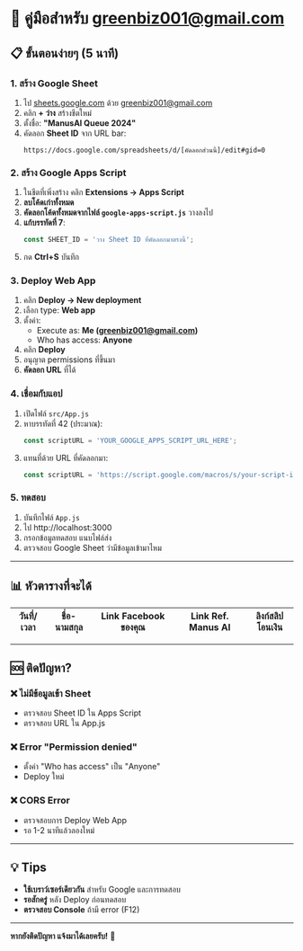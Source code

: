 # 🚀 คู่มือสำหรับ greenbiz001@gmail.com

## 📋 ขั้นตอนง่ายๆ (5 นาที)

### 1. สร้าง Google Sheet
1. ไป [sheets.google.com](https://sheets.google.com) ด้วย greenbiz001@gmail.com
2. คลิก **+ ว่าง** สร้างชีตใหม่
3. ตั้งชื่อ: **"ManusAI Queue 2024"**
4. คัดลอก **Sheet ID** จาก URL bar:
   ```
   https://docs.google.com/spreadsheets/d/[คัดลอกส่วนนี้]/edit#gid=0
   ```

### 2. สร้าง Google Apps Script
1. ในชีตที่เพิ่งสร้าง คลิก **Extensions → Apps Script**
2. **ลบโค้ดเก่าทั้งหมด**
3. **คัดลอกโค้ดทั้งหมดจากไฟล์ `google-apps-script.js`** วางลงไป
4. **แก้บรรทัดที่ 7**: 
   ```javascript
   const SHEET_ID = 'วาง Sheet ID ที่คัดลอกมาตรงนี้';
   ```
5. กด **Ctrl+S** บันทึก

### 3. Deploy Web App
1. คลิก **Deploy → New deployment**
2. เลือก type: **Web app** 
3. ตั้งค่า:
   - Execute as: **Me (greenbiz001@gmail.com)**
   - Who has access: **Anyone**
4. คลิก **Deploy**
5. อนุญาต permissions ที่ขึ้นมา
6. **คัดลอก URL** ที่ได้

### 4. เชื่อมกับแอป
1. เปิดไฟล์ `src/App.js` 
2. หาบรรทัดที่ 42 (ประมาณ):
   ```javascript
   const scriptURL = 'YOUR_GOOGLE_APPS_SCRIPT_URL_HERE';
   ```
3. แทนที่ด้วย URL ที่คัดลอกมา:
   ```javascript
   const scriptURL = 'https://script.google.com/macros/s/your-script-id/exec';
   ```

### 5. ทดสอบ
1. บันทึกไฟล์ `App.js`
2. ไป http://localhost:3000
3. กรอกข้อมูลทดสอบ แนบไฟล์ส่ง
4. ตรวจสอบ Google Sheet ว่ามีข้อมูลเข้ามาไหม

---

## 📊 หัวตารางที่จะได้

| วันที่/เวลา | ชื่อ-นามสกุล | Link Facebook ของคุณ | Link Ref. Manus AI | ลิงก์สลิปโอนเงิน |
|-------------|-------------|---------------------|-------------------|------------------|

---

## 🆘 ติดปัญหา?

### ❌ ไม่มีข้อมูลเข้า Sheet
- ตรวจสอบ Sheet ID ใน Apps Script
- ตรวจสอบ URL ใน App.js

### ❌ Error "Permission denied"  
- ตั้งค่า "Who has access" เป็น "Anyone"
- Deploy ใหม่

### ❌ CORS Error
- ตรวจสอบการ Deploy Web App
- รอ 1-2 นาทีแล้วลองใหม่

---

## 💡 Tips

- **ใช้เบราว์เซอร์เดียวกัน** สำหรับ Google และการทดสอบ
- **รอสักครู่** หลัง Deploy ก่อนทดสอบ  
- **ตรวจสอบ Console** ถ้ามี error (F12)

---

**หากยังติดปัญหา แจ้งมาได้เลยครับ!** 🚀